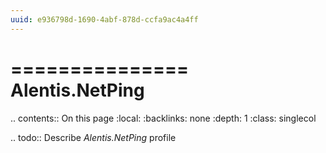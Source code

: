```yaml
---
uuid: e936798d-1690-4abf-878d-ccfa9ac4a4ff
---
```



===============
Alentis.NetPing
===============

.. contents:: On this page
    :local:
    :backlinks: none
    :depth: 1
    :class: singlecol

.. todo::
    Describe *Alentis.NetPing* profile

